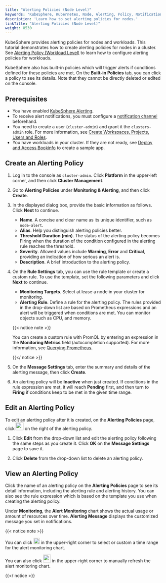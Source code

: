 ```yaml
---
title: "Alerting Policies (Node Level)"
keywords: 'KubeSphere, Kubernetes, Node, Alerting, Policy, Notification'
description: 'Learn how to set alerting policies for nodes.'
linkTitle: "Alerting Policies (Node Level)"
weight: 8530
---
```


KubeSphere provides alerting policies for nodes and workloads. This tutorial demonstrates how to create alerting policies for nodes in a cluster. See [Alerting Policy (Workload Level)](../../../project-user-guide/alerting/alerting-policy/) to learn how to configure alerting policies for workloads.

KubeSphere also has built-in policies which will trigger alerts if conditions defined for these policies are met. On the **Built-in Policies** tab, you can click a policy to see its details. Note that they cannot be directly deleted or edited on the console.

## Prerequisites

- You have enabled [KubeSphere Alerting](../../../pluggable-components/alerting/).
- To receive alert notifications, you must configure a [notification channel](../../../cluster-administration/platform-settings/notification-management/configure-email/) beforehand.
- You need to create a user (`cluster-admin`) and grant it the `clusters-admin` role. For more information, see [Create Workspaces, Projects, Users and Roles](../../../quick-start/create-workspace-and-project/#step-4-create-a-role).
- You have workloads in your cluster. If they are not ready, see [Deploy and Access Bookinfo](../../../quick-start/deploy-bookinfo-to-k8s/) to create a sample app.

## Create an Alerting Policy

1. Log in to the console as `cluster-admin`. Click **Platform** in the upper-left corner, and then click **Cluster Management**.

2. Go to **Alerting Policies** under **Monitoring & Alerting**, and then click **Create**.

3. In the displayed dialog box, provide the basic information as follows. Click **Next** to continue.

   - **Name**. A concise and clear name as its unique identifier, such as `node-alert`.
   - **Alias**. Help you distinguish alerting policies better.
   - **Threshold Duration (min)**. The status of the alerting policy becomes Firing when the duration of the condition configured in the alerting rule reaches the threshold.
   - **Severity**. Allowed values include **Warning**, **Error** and **Critical**, providing an indication of how serious an alert is.
   - **Description**. A brief introduction to the alerting policy.

4. On the **Rule Settings** tab, you can use the rule template or create a custom rule. To use the template, set the following parameters and click **Next** to continue.

   - **Monitoring Targets**. Select at lease a node in your cluster for monitoring.
   - **Alerting Rule**. Define a rule for the alerting policy. The rules provided in the drop-down list are based on Prometheus expressions and an alert will be triggered when conditions are met. You can monitor objects such as CPU, and memory.

   {{< notice note >}}

   You can create a custom rule with PromQL by entering an expression in the **Monitoring Metrics** field (autocompletion supported). For more information, see [Querying Prometheus](https://prometheus.io/docs/prometheus/latest/querying/basics/). 

   {{</ notice >}} 

5. On the **Message Settings** tab, enter the summary and details of the alerting message, then click **Create**.

6. An alerting policy will be **Inactive** when just created. If conditions in the rule expression are met, it will reach **Pending** first, and then turn to **Firing** if conditions keep to be met in the given time range.

## Edit an Alerting Policy

To edit an alerting policy after it is created, on the **Alerting Policies** page, click <img src="/images/docs/v3.3/cluster-administration/cluster-wide-alerting-and-notification/alerting-policies-node-level/edit-policy.png" height="25px"> on the right of the alerting policy.

1. Click **Edit** from the drop-down list and edit the alerting policy following the same steps as you create it. Click **OK** on the **Message Settings** page to save it.

2. Click **Delete** from the drop-down list to delete an alerting policy.

## View an Alerting Policy

Click the name of an alerting policy on the **Alerting Policies** page to see its detail information, including the alerting rule and alerting history. You can also see the rule expression which is based on the template you use when creating the alerting policy.

Under **Monitoring**, the **Alert Monitoring** chart shows the actual usage or amount of resources over time. **Alerting Message** displays the customized message you set in notifications.

{{< notice note >}}

You can click <img src="/images/docs/v3.3/cluster-administration/cluster-wide-alerting-and-notification/alerting-policies-node-level/drop-down-list.png" width='20' /> in the upper-right corner to select or custom a time range for the alert monitoring chart.

You can also click <img src="/images/docs/v3.3/zh-cn/cluster-administration/cluster-wide-alerting-and-notification/alerting-policy-node-level/refresh.png" width='25' /> in the upper-right corner to manually refresh the alert monitoring chart.

{{</ notice >}}

